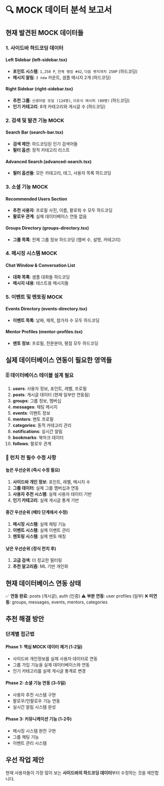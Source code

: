 # 🔍 MOCK 데이터 분석 보고서

## 현재 발견된 MOCK 데이터들

### 1. 사이드바 하드코딩 데이터

#### Left Sidebar (left-sidebar.tsx)
- **포인트 시스템**: `1,250 P`, `전체 랭킹 #42`, `다음 뱃지까지 250P` (하드코딩)
- **메시지 알림**: `3 new` 카운트, 샘플 메시지 2개 (하드코딩)

#### Right Sidebar (right-sidebar.tsx)
- **추천 그룹**: `신생아맘 모임 (124명)`, `이유식 레시피 (89명)` (하드코딩)
- **인기 카테고리**: 8개 카테고리와 게시글 수 (하드코딩)

### 2. 검색 및 발견 기능 MOCK

#### Search Bar (search-bar.tsx)
- **검색 제안**: 하드코딩된 인기 검색어들
- **필터 옵션**: 정적 카테고리 리스트

#### Advanced Search (advanced-search.tsx)
- **필터 옵션들**: 모든 카테고리, 태그, 사용자 목록 하드코딩

### 3. 소셜 기능 MOCK

#### Recommended Users Section
- **추천 사용자**: 프로필 사진, 이름, 팔로워 수 모두 하드코딩
- **팔로우 관계**: 실제 데이터베이스 연동 없음

#### Groups Directory (groups-directory.tsx)
- **그룹 목록**: 전체 그룹 정보 하드코딩 (멤버 수, 설명, 카테고리)

### 4. 메시징 시스템 MOCK

#### Chat Window & Conversation List
- **대화 목록**: 샘플 대화들 하드코딩
- **메시지 내용**: 테스트용 메시지들

### 5. 이벤트 및 멘토링 MOCK

#### Events Directory (events-directory.tsx)
- **이벤트 목록**: 날짜, 제목, 참가자 수 모두 하드코딩

#### Mentor Profiles (mentor-profiles.tsx)
- **멘토 정보**: 프로필, 전문분야, 평점 모두 하드코딩

## 실제 데이터베이스 연동이 필요한 영역들

### 🗄️ 데이터베이스 테이블 설계 필요

1. **users**: 사용자 정보, 포인트, 레벨, 프로필
2. **posts**: 게시글 데이터 (현재 일부만 연동됨)
3. **groups**: 그룹 정보, 멤버십
4. **messages**: 채팅 메시지
5. **events**: 이벤트 정보
6. **mentors**: 멘토 프로필
7. **categories**: 동적 카테고리 관리
8. **notifications**: 실시간 알림
9. **bookmarks**: 북마크 데이터
10. **follows**: 팔로우 관계

### 🚨 런치 전 필수 수정 사항

#### 높은 우선순위 (즉시 수정 필요)
1. **사이드바 개인 정보**: 포인트, 레벨, 메시지 수
2. **그룹 데이터**: 실제 그룹 멤버십과 연동
3. **사용자 추천 시스템**: 실제 사용자 데이터 기반
4. **인기 카테고리**: 실제 게시글 통계 기반

#### 중간 우선순위 (베타 단계에서 수정)
1. **메시징 시스템**: 실제 채팅 기능
2. **이벤트 시스템**: 실제 이벤트 관리
3. **멘토링 시스템**: 실제 멘토 매칭

#### 낮은 우선순위 (정식 런치 후)
1. **고급 검색**: 더 정교한 필터링
2. **추천 알고리즘**: ML 기반 개인화

## 현재 데이터베이스 연동 상태

✅ **연동 완료**: posts (게시글), auth (인증)
⚠️ **부분 연동**: user profiles (일부)
❌ **미연동**: groups, messages, events, mentors, categories

## 추천 해결 방안

### 단계별 접근법

#### Phase 1: 핵심 MOCK 데이터 제거 (1-2일)
- 사이드바 개인정보를 실제 사용자 데이터로 연동
- 그룹 가입 기능을 실제 데이터베이스와 연동
- 인기 카테고리를 실제 게시글 통계로 변경

#### Phase 2: 소셜 기능 연동 (3-5일)
- 사용자 추천 시스템 구현
- 팔로우/언팔로우 기능 연동
- 실시간 알림 시스템 완성

#### Phase 3: 커뮤니케이션 기능 (1-2주)
- 메시징 시스템 완전 구현
- 그룹 채팅 기능
- 이벤트 관리 시스템

## 우선 작업 제안

현재 사용자들이 가장 많이 보는 **사이드바의 하드코딩 데이터**부터 수정하는 것을 제안합니다.